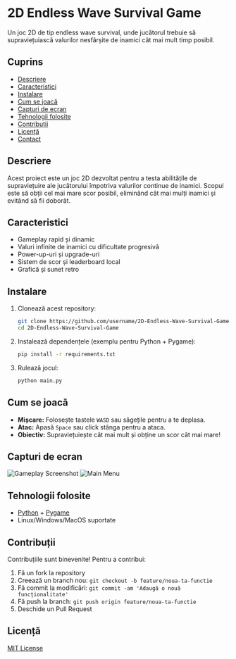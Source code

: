 # 2D Endless Wave Survival Game

Un joc 2D de tip endless wave survival, unde jucătorul trebuie să supraviețuiască valurilor nesfârșite de inamici cât mai mult timp posibil.

## Cuprins

- [Descriere](#descriere)
- [Caracteristici](#caracteristici)
- [Instalare](#instalare)
- [Cum se joacă](#cum-se-joacă)
- [Capturi de ecran](#capturi-de-ecran)
- [Tehnologii folosite](#tehnologii-folosite)
- [Contribuții](#contribuții)
- [Licență](#licență)
- [Contact](#contact)

## Descriere

Acest proiect este un joc 2D dezvoltat pentru a testa abilitățile de supraviețuire ale jucătorului împotriva valurilor continue de inamici. Scopul este să obții cel mai mare scor posibil, eliminând cât mai mulți inamici și evitând să fii doborât.

## Caracteristici

- Gameplay rapid și dinamic
- Valuri infinite de inamici cu dificultate progresivă
- Power-up-uri și upgrade-uri
- Sistem de scor și leaderboard local
- Grafică și sunet retro

## Instalare

1. Clonează acest repository:
   ```bash
   git clone https://github.com/username/2D-Endless-Wave-Survival-Game.git
   cd 2D-Endless-Wave-Survival-Game
   ```

2. Instalează dependențele (exemplu pentru Python + Pygame):
   ```bash
   pip install -r requirements.txt
   ```

3. Rulează jocul:
   ```bash
   python main.py
   ```

## Cum se joacă

- **Mișcare:** Folosește tastele `WASD` sau săgețile pentru a te deplasa.
- **Atac:** Apasă `Space` sau click stânga pentru a ataca.
- **Obiectiv:** Supraviețuiește cât mai mult și obține un scor cât mai mare!

## Capturi de ecran

![Gameplay Screenshot](screenshots/gameplay.png)
![Main Menu](screenshots/menu.png)

## Tehnologii folosite

- [Python](https://www.python.org/) + [Pygame](https://www.pygame.org/) 
- Linux/Windows/MacOS suportate

## Contribuții

Contribuțiile sunt binevenite! Pentru a contribui:

1. Fă un fork la repository
2. Creează un branch nou: `git checkout -b feature/noua-ta-functie`
3. Fă commit la modificări: `git commit -am 'Adaugă o nouă funcționalitate'`
4. Fă push la branch: `git push origin feature/noua-ta-functie`
5. Deschide un Pull Request

## Licență

[MIT License](LICENSE)